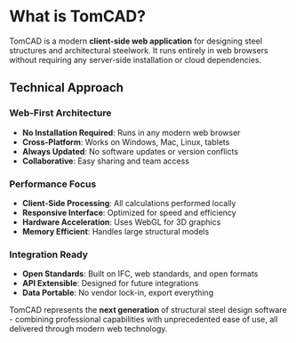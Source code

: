 # What is TomCAD?

TomCAD is a modern **client-side web application** for designing steel structures and architectural steelwork. It runs entirely in web browsers without requiring any server-side installation or cloud dependencies.

## Technical Approach

### Web-First Architecture
- **No Installation Required**: Runs in any modern web browser
- **Cross-Platform**: Works on Windows, Mac, Linux, tablets
- **Always Updated**: No software updates or version conflicts
- **Collaborative**: Easy sharing and team access

### Performance Focus
- **Client-Side Processing**: All calculations performed locally
- **Responsive Interface**: Optimized for speed and efficiency
- **Hardware Acceleration**: Uses WebGL for 3D graphics
- **Memory Efficient**: Handles large structural models

### Integration Ready
- **Open Standards**: Built on IFC, web standards, and open formats
- **API Extensible**: Designed for future integrations
- **Data Portable**: No vendor lock-in, export everything

TomCAD represents the **next generation** of structural steel design software - combining professional capabilities with unprecedented ease of use, all delivered through modern web technology.